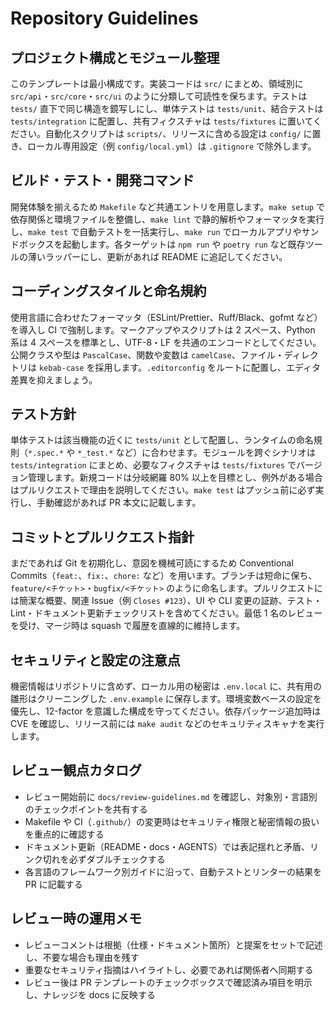 # Repository Guidelines

## プロジェクト構成とモジュール整理
このテンプレートは最小構成です。実装コードは `src/` にまとめ、領域別に `src/api`・`src/core`・`src/ui` のように分類して可読性を保ちます。テストは `tests/` 直下で同じ構造を鏡写しにし、単体テストは `tests/unit`、結合テストは `tests/integration` に配置し、共有フィクスチャは `tests/fixtures` に置いてください。自動化スクリプトは `scripts/`、リリースに含める設定は `config/` に置き、ローカル専用設定（例 `config/local.yml`）は `.gitignore` で除外します。

## ビルド・テスト・開発コマンド
開発体験を揃えるため `Makefile` など共通エントリを用意します。`make setup` で依存関係と環境ファイルを整備し、`make lint` で静的解析やフォーマッタを実行し、`make test` で自動テストを一括実行し、`make run` でローカルアプリやサンドボックスを起動します。各ターゲットは `npm run` や `poetry run` など既存ツールの薄いラッパーにし、更新があれば README に追記してください。

## コーディングスタイルと命名規約
使用言語に合わせたフォーマッタ（ESLint/Prettier、Ruff/Black、gofmt など）を導入し CI で強制します。マークアップやスクリプトは 2 スペース、Python 系は 4 スペースを標準とし、UTF-8・LF を共通のエンコードとしてください。公開クラスや型は `PascalCase`、関数や変数は `camelCase`、ファイル・ディレクトリは `kebab-case` を採用します。`.editorconfig` をルートに配置し、エディタ差異を抑えましょう。

## テスト方針
単体テストは該当機能の近くに `tests/unit` として配置し、ランタイムの命名規則（`*.spec.*` や `*_test.*` など）に合わせます。モジュールを跨ぐシナリオは `tests/integration` にまとめ、必要なフィクスチャは `tests/fixtures` でバージョン管理します。新規コードは分岐網羅 80% 以上を目標とし、例外がある場合はプルリクエストで理由を説明してください。`make test` はプッシュ前に必ず実行し、手動確認があれば PR 本文に記載します。

## コミットとプルリクエスト指針
まだであれば Git を初期化し、意図を機械可読にするため Conventional Commits（`feat:`、`fix:`、`chore:` など）を用います。ブランチは短命に保ち、`feature/<チケット>`・`bugfix/<チケット>` のように命名します。プルリクエストには簡潔な概要、関連 Issue（例 `Closes #123`）、UI や CLI 変更の証跡、テスト・Lint・ドキュメント更新チェックリストを含めてください。最低 1 名のレビューを受け、マージ時は squash で履歴を直線的に維持します。

## セキュリティと設定の注意点
機密情報はリポジトリに含めず、ローカル用の秘密は `.env.local` に、共有用の雛形はクリーニングした `.env.example` に保存します。環境変数ベースの設定を優先し、12-factor を意識した構成を守ってください。依存パッケージ追加時は CVE を確認し、リリース前には `make audit` などのセキュリティスキャナを実行します。

## レビュー観点カタログ
- レビュー開始前に `docs/review-guidelines.md` を確認し、対象別・言語別のチェックポイントを共有する
- Makefile や CI（`.github/`）の変更時はセキュリティ権限と秘密情報の扱いを重点的に確認する
- ドキュメント更新（README・docs・AGENTS）では表記揺れと矛盾、リンク切れを必ずダブルチェックする
- 各言語のフレームワーク別ガイドに沿って、自動テストとリンターの結果を PR に記載する

## レビュー時の運用メモ
- レビューコメントは根拠（仕様・ドキュメント箇所）と提案をセットで記述し、不要な場合も理由を残す
- 重要なセキュリティ指摘はハイライトし、必要であれば関係者へ同期する
- レビュー後は PR テンプレートのチェックボックスで確認済み項目を明示し、ナレッジを docs に反映する
